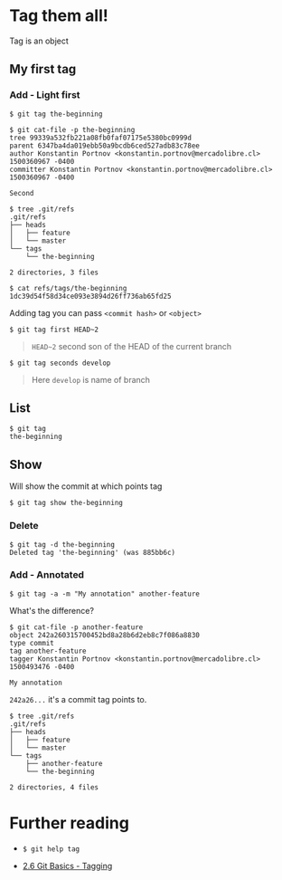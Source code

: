 # Tag them all!

Tag is an object

## My first tag

### Add - Light first

```
$ git tag the-beginning
```

```
$ git cat-file -p the-beginning
tree 99339a532fb221a08fb0faf07175e5380bc0999d
parent 6347ba4da019ebb50a9bcdb6ced527adb83c78ee
author Konstantin Portnov <konstantin.portnov@mercadolibre.cl> 1500360967 -0400
committer Konstantin Portnov <konstantin.portnov@mercadolibre.cl> 1500360967 -0400

Second
```

```
$ tree .git/refs
.git/refs
├── heads
│   ├── feature
│   └── master
└── tags
    └── the-beginning
    
2 directories, 3 files
```

```
$ cat refs/tags/the-beginning
1dc39d54f58d34ce093e3894d26ff736ab65fd25
```

Adding tag you can pass `<commit hash>` or `<object>`

```
$ git tag first HEAD~2
```

> `HEAD~2` second son of the HEAD of the current branch

```
$ git tag seconds develop
```

> Here `develop` is name of branch

## List

```
$ git tag
the-beginning
```

## Show

Will show the commit at which points tag

```
$ git tag show the-beginning
```

### Delete

```
$ git tag -d the-beginning
Deleted tag 'the-beginning' (was 885bb6c)
```


### Add - Annotated

```
$ git tag -a -m "My annotation" another-feature
```

What's the difference?

```
$ git cat-file -p another-feature
object 242a260315700452bd8a28b6d2eb8c7f086a8830
type commit
tag another-feature
tagger Konstantin Portnov <konstantin.portnov@mercadolibre.cl> 1500493476 -0400

My annotation
```

`242a26...` it's a commit tag points to.

```
$ tree .git/refs
.git/refs
├── heads
│   ├── feature
│   └── master
└── tags
    ├── another-feature
    └── the-beginning

2 directories, 4 files
```

# Further reading

- `$ git help tag`

- [2.6 Git Basics - Tagging](https://git-scm.com/book/en/v2/Git-Basics-Tagging)